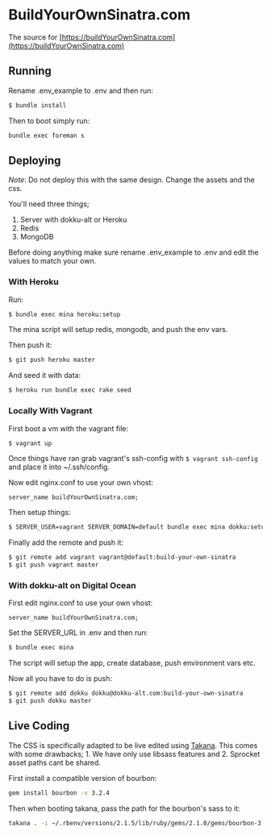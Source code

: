# BuildYourOwnSinatra.com

The source for [https://buildYourOwnSinatra.com](https://buildYourOwnSinatra.com)

## Running

Rename .env_example to .env and then run:

```sh
$ bundle install
```

Then to boot simply run:

```sh
bundle exec foreman s
```

## Deploying

*Note*: Do not deploy this with the same design. Change the assets and the css.

You'll need three things;

1. Server with dokku-alt or Heroku
2. Redis
3. MongoDB

Before doing anything make sure rename .env_example to .env and edit the values to match your own.

### With Heroku

Run:

```sh
$ bundle exec mina heroku:setup
```

The mina script will setup redis, mongodb, and push the env vars.

Then push it:

```sh
$ git push heroku master
```

And seed it with data:

```sh
$ heroku run bundle exec rake seed
```

### Locally With Vagrant

First boot a vm with the vagrant file:

```sh
$ vagrant up
```

Once things have ran grab vagrant's ssh-config with `$ vagrant ssh-config` and place it into ~/.ssh/config.

Now edit nginx.conf to use your own vhost:

```nginx
server_name buildYourOwnSinatra.com;
```

Then setup things:

```sh
$ SERVER_USER=vagrant SERVER_DOMAIN=default bundle exec mina dokku:setup --port 2222
```

Finally add the remote and push it:

```sh
$ git remote add vagrant vagrant@default:build-your-own-sinatra
$ git push vagrant master
```

### With dokku-alt on Digital Ocean

First edit nginx.conf to use your own vhost:

```nginx
server_name buildYourOwnSinatra.com;
```

Set the SERVER_URL in .env and then run:

```sh
$ bundle exec mina
```

The script will setup the app, create database, push environment vars etc.

Now all you have to do is push:

```sh
$ git remote add dokku dokku@dokku-alt.com:build-your-own-sinatra
$ git push dokku master
```

## Live Coding

The CSS is specifically adapted to be live edited using [Takana](https://github.com/mechio/takana). This comes with some drawbacks; 1. We have only use libsass features and 2. Sprocket asset paths cant be shared.

First install a compatible version of bourbon:

```sh
gem install bourbon -v 3.2.4
```

Then when booting takana, pass the path for the bourbon's sass to it:

```sh
takana . -i ~/.rbenv/versions/2.1.5/lib/ruby/gems/2.1.0/gems/bourbon-3.2.4/distg
```
